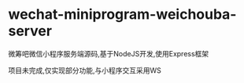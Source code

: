# wechat-miniprogram-weichouba-server
 微筹吧微信小程序服务端源码,基于NodeJS开发,使用Express框架
 
 项目未完成,仅实现部分功能,与小程序交互采用WS
